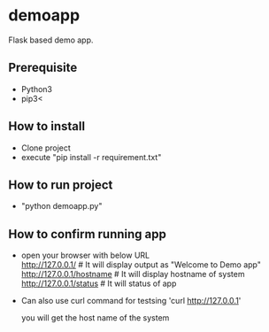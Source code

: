 # demoapp
Flask based demo app.

## Prerequisite
 - Python3
 - pip3<

## How to install
- Clone project 
- execute "pip install -r requirement.txt"

## How to run project 
- "python demoapp.py"

## How to confirm running app
- open your browser with below URL <br />
    http://127.0.0.1/    # It will display output as "Welcome to Demo app" <br />
    http://127.0.0.1/hostname # It will display hostname of system <br />
    http://127.0.0.1/status # It will status of app <br />

- Can also use curl command for testsing
  'curl http://127.0.0.1'

    you will get the host name of the system 
       
       
